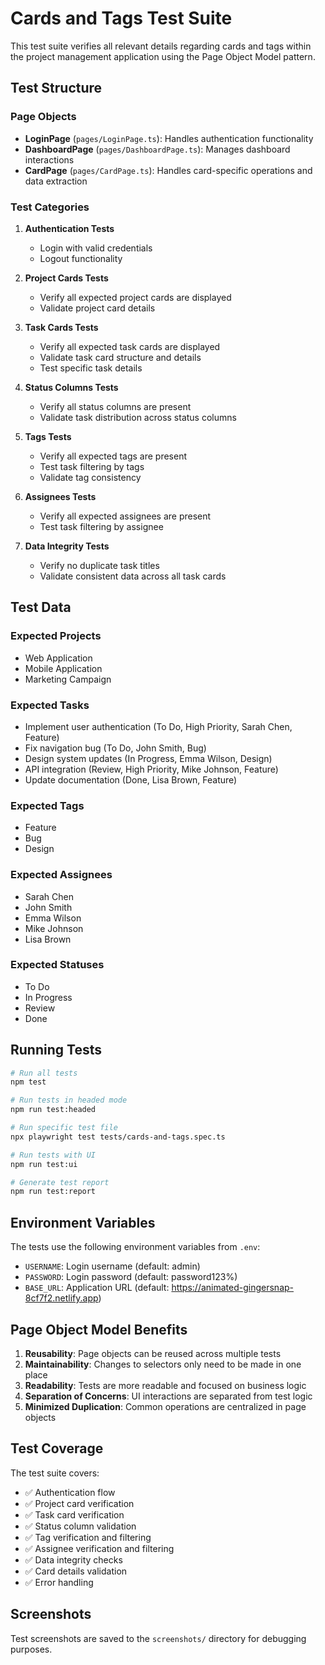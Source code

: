 # Cards and Tags Test Suite

This test suite verifies all relevant details regarding cards and tags within the project management application using the Page Object Model pattern.

## Test Structure

### Page Objects

- **LoginPage** (`pages/LoginPage.ts`): Handles authentication functionality
- **DashboardPage** (`pages/DashboardPage.ts`): Manages dashboard interactions
- **CardPage** (`pages/CardPage.ts`): Handles card-specific operations and data extraction

### Test Categories

1. **Authentication Tests**
   - Login with valid credentials
   - Logout functionality

2. **Project Cards Tests**
   - Verify all expected project cards are displayed
   - Validate project card details

3. **Task Cards Tests**
   - Verify all expected task cards are displayed
   - Validate task card structure and details
   - Test specific task details

4. **Status Columns Tests**
   - Verify all status columns are present
   - Validate task distribution across status columns

5. **Tags Tests**
   - Verify all expected tags are present
   - Test task filtering by tags
   - Validate tag consistency

6. **Assignees Tests**
   - Verify all expected assignees are present
   - Test task filtering by assignee

7. **Data Integrity Tests**
   - Verify no duplicate task titles
   - Validate consistent data across all task cards

## Test Data

### Expected Projects

- Web Application
- Mobile Application
- Marketing Campaign

### Expected Tasks

- Implement user authentication (To Do, High Priority, Sarah Chen, Feature)
- Fix navigation bug (To Do, John Smith, Bug)
- Design system updates (In Progress, Emma Wilson, Design)
- API integration (Review, High Priority, Mike Johnson, Feature)
- Update documentation (Done, Lisa Brown, Feature)

### Expected Tags

- Feature
- Bug
- Design

### Expected Assignees

- Sarah Chen
- John Smith
- Emma Wilson
- Mike Johnson
- Lisa Brown

### Expected Statuses

- To Do
- In Progress
- Review
- Done

## Running Tests

```bash
# Run all tests
npm test

# Run tests in headed mode
npm run test:headed

# Run specific test file
npx playwright test tests/cards-and-tags.spec.ts

# Run tests with UI
npm run test:ui

# Generate test report
npm run test:report
```

## Environment Variables

The tests use the following environment variables from `.env`:

- `USERNAME`: Login username (default: admin)
- `PASSWORD`: Login password (default: password123%)
- `BASE_URL`: Application URL (default: https://animated-gingersnap-8cf7f2.netlify.app)

## Page Object Model Benefits

1. **Reusability**: Page objects can be reused across multiple tests
2. **Maintainability**: Changes to selectors only need to be made in one place
3. **Readability**: Tests are more readable and focused on business logic
4. **Separation of Concerns**: UI interactions are separated from test logic
5. **Minimized Duplication**: Common operations are centralized in page objects

## Test Coverage

The test suite covers:

- ✅ Authentication flow
- ✅ Project card verification
- ✅ Task card verification
- ✅ Status column validation
- ✅ Tag verification and filtering
- ✅ Assignee verification and filtering
- ✅ Data integrity checks
- ✅ Card details validation
- ✅ Error handling

## Screenshots

Test screenshots are saved to the `screenshots/` directory for debugging purposes.

